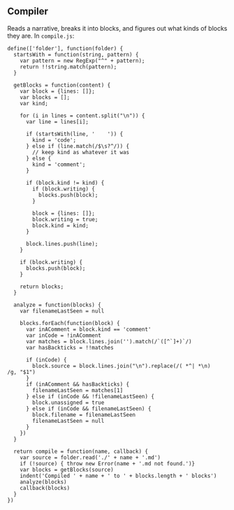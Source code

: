Compiler
--------

Reads a narrative, breaks it into blocks, and figures out what kinds of blocks they are. In `compile.js`:

    define(['folder'], function(folder) {
      startsWith = function(string, pattern) {
        var pattern = new RegExp("^" + pattern);
        return !!string.match(pattern);
      }

      getBlocks = function(content) {
        var block = {lines: []};
        var blocks = [];
        var kind;

        for (i in lines = content.split("\n")) {
          var line = lines[i];

          if (startsWith(line, '    ')) { 
            kind = 'code';
          } else if (line.match(/$\s?^/)) {
            // keep kind as whatever it was
          } else {
            kind = 'comment';
          }

          if (block.kind != kind) {
            if (block.writing) {
              blocks.push(block);
            }

            block = {lines: []};
            block.writing = true;
            block.kind = kind;
          }

          block.lines.push(line);
        }

        if (block.writing) {
          blocks.push(block);
        }

        return blocks;
      }

      analyze = function(blocks) {
        var filenameLastSeen = null

        blocks.forEach(function(block) {
          var inAComment = block.kind == 'comment'
          var inCode = !inAComment
          var matches = block.lines.join('').match(/`([^`]+)`/)
          var hasBackticks = !!matches

          if (inCode) {
            block.source = block.lines.join("\n").replace(/( *^| *\n)    /g, "$1")
          }
          if (inAComment && hasBackticks) {
            filenameLastSeen = matches[1]
          } else if (inCode && !filenameLastSeen) {
            block.unassigned = true
          } else if (inCode && filenameLastSeen) {
            block.filename = filenameLastSeen
            filenameLastSeen = null
          }
        })
      }

      return compile = function(name, callback) {
        var source = folder.read('./' + name + '.md')
        if (!source) { throw new Error(name + '.md not found.')}
        var blocks = getBlocks(source)
        indent('Compiled ' + name + ' to ' + blocks.length + ' blocks')
        analyze(blocks)
        callback(blocks)
      }
    })

